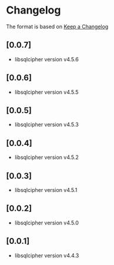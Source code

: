 # Changelog

The format is based on [Keep a Changelog](https://keepachangelog.com/en/1.0.0/)

## [0.0.7]

- libsqlcipher version v4.5.6

## [0.0.6]

- libsqlcipher version v4.5.5

## [0.0.5]

- libsqlcipher version v4.5.3

## [0.0.4]

- libsqlcipher version v4.5.2

## [0.0.3]

- libsqlcipher version v4.5.1

## [0.0.2]

- libsqlcipher version v4.5.0

## [0.0.1]

- libsqlcipher version v4.4.3
